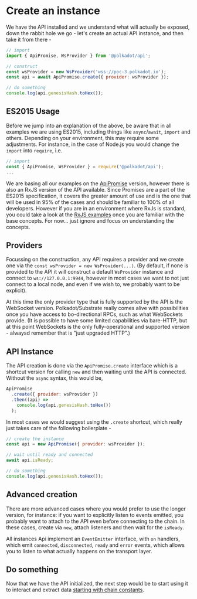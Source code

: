 # Create an instance

We have the API installed and we understand what will actually be exposed, down the rabbit hole we go - let's create an actual API instance, and then take it from there -

```js
// import
import { ApiPromise, WsProvider } from '@polkadot/api';

// construct
const wsProvider = new WsProvider('wss://poc-3.polkadot.io');
const api = await ApiPromise.create({ provider: wsProvider });

// do something
console.log(api.genesisHash.toHex());
```

## ES2015 Usage

Before we jump into an explanation of the above, be aware that in all examples we are using ES2015, including things like `async`/`await`, `import` and others. Depending on your environment, this may require some adjustments. For instance, in the case of Node.js you would change the `import` into `require`, i.e.

```js
// import
const { ApiPromise, WsProvider } = require('@polkadot/api');
...
```

We are basing all our examples on the [ApiPromise](../examples/promise/README.md) version, however there is also an RxJS version of the API available. Since Promises are a part of the ES2015 specification, it covers the greater amount of use and is the one that will be used in 95% of the cases and should be familiar to 100% of all developers. However if you are in an environment where RxJs is standard, you could take a look at the [RxJS examples](../examples/rx/README.md) once you are familiar with the base concepts. For now... just ignore and focus on understanding the concepts.

## Providers

Focussing on the construction, any API requires a provider and we create one via the `const wsProvider = new WsProvider(...)`. (By default, if none is provided to the API it will construct a default `WsProvider` instance and connect to `ws://127.0.0.1:9944`, however in most cases we want to not just connect to a local node, and even if we wish to, we probably want to be explicit).

At this time the only provider type that is fully supported by the API is the WebSocket version. Polkadot/Substrate really comes alive with possibilities once you have access to bo-directional RPCs, such as what WebSockets provide. (It is possible to have some limited capabilities via bare-HTTP, but at this point WebSockets is the only fully-operational and supported version - alwaysd remember that is "just upgraded HTTP".)

## API Instance

The API creation is done via the `ApiPromise.create` interface which is a shortcut version for calling `new` and then waiting until the API is connected. Without the `async` syntax, this would be,

```js
ApiPromise
  .create({ provider: wsProvider })
  .then((api) =>
    console.log(api.genesisHash.toHex())
  );
```

In most cases we would suggest using the `.create` shortcut, which really just takes care of the following boilerplate -

```js
// create the instance
const api = new ApiPromise({ provider: wsProvider });

// wait until ready and connected
await api.isReady;

// do something
console.log(api.genesisHash.toHex());
```

## Advanced creation

There are more advanced cases where you would prefer to use the longer version, for instance: if you want to explicitly listen to events emitted, you probably want to attach to the API even before connecting to the chain. In these cases, create via `new`, attach listeners and then wait for the `isReady`.

All instances Api implement an `EventEmitter` interface, with `on` handlers, which emit `connected`, `disconnected`, `ready` and `error` events, which allows you to listen to what actually happens on the transport layer.

## Do something

Now that we have the API initialized, the next step would  be to start using it to interact and extract data [starting with chain constants](api.consts.md).

